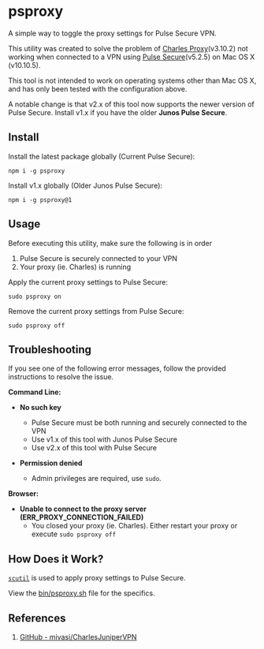 # psproxy

A simple way to toggle the proxy settings for Pulse Secure VPN.

This utility was created to solve the problem of [Charles Proxy][1](v3.10.2) not 
working when connected to a VPN using [Pulse Secure][2](v5.2.5) on 
Mac OS X (v10.10.5).

This tool is not intended to work on operating systems other than 
Mac OS X, and has only been tested with the configuration above.

A notable change is that v2.x of this tool now supports the newer 
version of Pulse Secure.  Install v1.x if you have the older
**Junos Pulse Secure**.


## Install

Install the latest package globally (Current Pulse Secure):

    npm i -g psproxy
    
Install v1.x globally (Older Junos Pulse Secure):

    npm i -g psproxy@1
    

## Usage
Before executing this utility, make sure the following is in order

1. Pulse Secure is securely connected to your VPN
1. Your proxy (ie. Charles) is running

Apply the current proxy settings to Pulse Secure:

    sudo psproxy on

Remove the current proxy settings from Pulse Secure:

    sudo psproxy off


## Troubleshooting

If you see one of the following error messages, follow the provided instructions
to resolve the issue.

**Command Line:**

* **No such key**
    * Pulse Secure must be both running and securely connected to the VPN
    * Use v1.x of this tool with Junos Pulse Secure
    * Use v2.x of this tool with Pulse Secure

* **Permission denied**
    * Admin privileges are required, use `sudo`.
    
**Browser:**

* **Unable to connect to the proxy server (ERR_PROXY_CONNECTION_FAILED)**
    * You closed your proxy (ie. Charles).  Either restart your proxy or 
    execute `sudo psproxy off`

## How Does it Work?

[`scutil`][3] is used to apply proxy settings to Pulse Secure.

View the [bin/psproxy.sh][4] file for the specifics.


## References

1. [GitHub - mivasi/CharlesJuniperVPN][5]


[1]: http://www.charlesproxy.com/
[2]: https://www.pulsesecure.net/
[3]: https://developer.apple.com/library/mac/documentation/Darwin/Reference/ManPages/man8/scutil.8.html
[4]: https://github.com/majgis/psproxy/blob/master/bin/psproxy.sh
[5]: https://gist.github.com/mivasi/bc0046aa2277a64726c8

